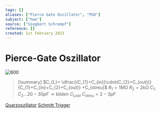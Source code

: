 ```yaml
---
tags: []
aliases: ["Pierce Gate Oszillator", "PGO"]
subject: ["hwe"]
source: ["Siegbert Schrempf"]
reference: []
created: 1st February 2023
---
```


# Pierce-Gate Oszillator
![600](PGO.png)
> [!summary] $C_{L}= \dfrac{(C_{1}+C_{in})\cdot(C_{2}+C_{out})}{C_{1}+C_{in}+C_{2}+C_{out}} +C_{streu}$
$R_{1} = 1M\Omega$
$R_{2} = 2k\Omega$
$C_{1}, C_{2} \dots 20-30pF \rightarrow \text{bilden }C_{Last}$
$C_{streu} = 2-3pF$


[Quarzoszillator](Quarzoszillator.md)
[Schmitt Trigger](Schmitt%20Trigger.md)